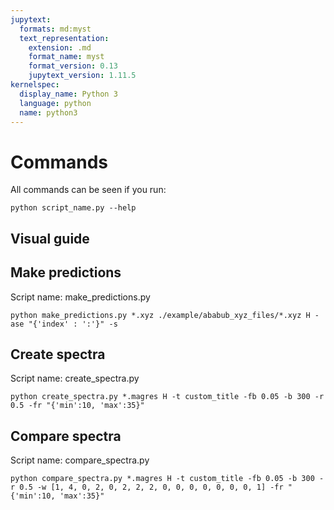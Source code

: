 ```yaml
---
jupytext:
  formats: md:myst
  text_representation:
    extension: .md
    format_name: myst
    format_version: 0.13
    jupytext_version: 1.11.5
kernelspec:
  display_name: Python 3
  language: python
  name: python3
---
```


# Commands

All commands can be seen if you run: 
```{code-cell} 
python script_name.py --help 
```
## Visual guide


## Make predictions
Script name: make_predictions.py

```{code-cell}
python make_predictions.py *.xyz ./example/ababub_xyz_files/*.xyz H -ase "{'index' : ':'}" -s
```

## Create spectra
Script name: create_spectra.py

```{code-cell}
python create_spectra.py *.magres H -t custom_title -fb 0.05 -b 300 -r 0.5 -fr "{'min':10, 'max':35}"
```
## Compare spectra
Script name: compare_spectra.py

```{code-cell}
python compare_spectra.py *.magres H -t custom_title -fb 0.05 -b 300 -r 0.5 -w [1, 4, 0, 2, 0, 2, 2, 2, 0, 0, 0, 0, 0, 0, 0, 1] -fr "{'min':10, 'max':35}"
```